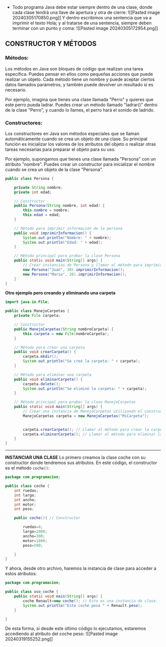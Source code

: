- Todo programa Java debe estar siempre dentro de una clase, donde cada clase tendrá una llave de apertura y otra de cierre:
 ![[Pasted image 20240305170850.png]]
Y dentro escribimos una sentencia que va a imprimir el texto Hola; y al tratarse de una sentencia, siempre deben terminar con un punto y coma:
![[Pasted image 20240305172954.png]]

## CONSTRUCTOR Y MÉTODOS 

### Métodos:

Los métodos en Java son bloques de código que realizan una tarea específica. Puedes pensar en ellos como pequeñas acciones que puede realizar un objeto. Cada método tiene un nombre y puede aceptar ciertos datos llamados parámetros, y también puede devolver un resultado si es necesario.

Por ejemplo, imagina que tienes una clase llamada "Perro" y quieres que este perro pueda ladrar. Puedes crear un método llamado "ladrar()" dentro de la clase "Perro", y cuando lo llames, el perro hará el sonido de ladrido.

### Constructores:

Los constructores en Java son métodos especiales que se llaman automáticamente cuando se crea un objeto de una clase. Su principal función es inicializar los valores de los atributos del objeto o realizar otras tareas necesarias para preparar el objeto para su uso.

Por ejemplo, supongamos que tienes una clase llamada "Persona" con un atributo "nombre". Puedes crear un constructor para inicializar el nombre cuando se crea un objeto de la clase "Persona".
```java
public class Persona {

    private String nombre;
    private int edad;

    // Constructor
    public Persona(String nombre, int edad) {
        this.nombre = nombre;
        this.edad = edad;
    }

    // Método para imprimir información de la persona
    public void imprimirInformacion() {
        System.out.println("Nombre: " + nombre);
        System.out.println("Edad: " + edad);
    }

    // Método principal para probar la clase Persona
    public static void main(String[] args) {
        // Crear instancias de Persona y llamar al método para imprimir información
        new Persona("Juan", 30).imprimirInformacion();
        new Persona("Mario", 28).imprimirInformacion();
    }
}
```
**Otro ejemplo pero creando y eliminando una carpeta**
```java
import java.io.File;

public class ManejoCarpetas {
    private File carpeta;

    // Constructor
    public ManejoCarpetas(String nombreCarpeta) {
        this.carpeta = new File(nombreCarpeta);
    }

    // Método para crear una carpeta
    public void crearCarpeta() {
        carpeta.mkdir();
        System.out.println("Se creó la carpeta: " + carpeta);
    }

    // Método para eliminar una carpeta
    public void eliminarCarpeta() {
        carpeta.delete();
        System.out.println("Se eliminó la carpeta: " + carpeta);
    }

    // Método principal para probar la clase ManejoCarpetas
    public static void main(String[] args) {
        // Crear una instancia de ManejoCarpetas utilizando el constructor
        ManejoCarpetas carpeta = new ManejoCarpetas("MiCarpeta");

        
        carpeta.crearCarpeta(); // Llamar al método para crear la carpeta
        carpeta.eliminarCarpeta(); // Llamar al método para eliminar la carpeta
    }
}
```

--------------

**INSTANCIAR UNA CLASE**
Lo primero creamos la clase coche con su constructor donde tendremos sus atributos. En este código, el constructor es el método `coche()`:
```java
package com.programacion;

public class coche {
    int ruedas;
    int largo;
    int ancho;
    int motor;
    int peso;

    public coche(){ // Constructor

        ruedas=4;
        largo=2000;
        ancho=300;
        motor=1600;
        peso=500;

    }
}
```
Y ahora, desde otro archivo, haremos la instancia de clase para acceder a estos atributos:
```java
package com.programacion;

public class uso_coche {
    public static void main(String[] args) {
        coche Renault=new coche(); // Esto es una instancia de clase.
        System.out.println("Este coche pesa " + Renault.peso);
    }

}
```
De esta forma, si desde este último código lo ejecutamos, estaremos accediendo al atributo del coche peso:
![[Pasted image 20240319155252.png]]

